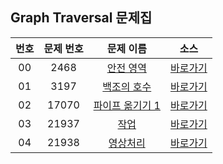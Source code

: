 ## Graph Traversal 문제집

|번호|문제 번호|문제 이름|소스|
|:-:|:-:|:-:|:-:|
|00|2468|[안전 영역](https://www.acmicpc.net/problem/2468)|[바로가기](../2468)
|01|3197|[백조의 호수](https://www.acmicpc.net/problem/3197)|[바로가기](../3197)
|02|17070|[파이프 옮기기 1](https://www.acmicpc.net/problem/17070)|[바로가기](../17070)
|03|21937|[작업](https://www.acmicpc.net/problem/21937)|[바로가기](../21937)
|04|21938|[영상처리](https://www.acmicpc.net/problem/21938)|[바로가기](../21938)
